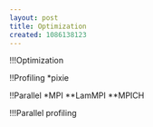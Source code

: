 ```yaml
---
layout: post
title: Optimization
created: 1086138123
---
```

!!!Optimization

!!Profiling
*pixie

!!Parallel
*MPI
**LamMPI
**MPICH

!!!Parallel profiling


